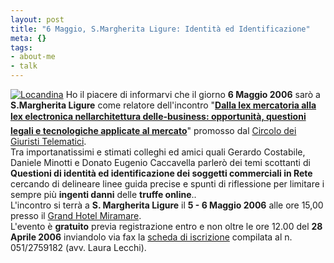 ```yaml
--- 
layout: post
title: "6 Maggio, S.Margherita Ligure: Identità ed Identificazione"
meta: {}
tags: 
- about-me
- talk
---
```

[![Locandina](http://www.convegnosmligure.giuristitelematici.it/images/half_banner.gif)](http://www.convegnosmligure.giuristitelematici.it)
Ho il piacere di informarvi che il giorno **6 Maggio 2006** sarò a **S.Margherita Ligure** come relatore dell'incontro "**[Dalla lex mercatoria alla lex electronica nellarchitettura delle-business: opportunità, questioni legali e tecnologiche applicate al mercato](http://www.convegnosmligure.giuristitelematici.it/)**" promosso dal [Circolo dei Giuristi Telematici](http://www.avvocatitriveneto.it/).  
Tra importanatissimi e stimati colleghi ed amici quali Gerardo Costabile, Daniele Minotti e Donato Eugenio Caccavella parlerò dei temi scottanti di **Questioni di identità ed identificazione dei soggetti commerciali in Rete** cercando di delineare linee guida precise e spunti di riflessione per limitare i sempre più **ingenti danni** delle **truffe online**..  
L'incontro si terrà a **S. Margherita Ligure** il **5 - 6 Maggio 2006** alle ore 15,00 presso il [Grand Hotel Miramare](http://www.grandhotelmiramare.it/).  
L'evento è **gratuito** previa registrazione entro e non oltre le ore 12.00 del **28 Aprile 2006** inviandolo via fax la [scheda di iscrizione](http://www.convegnosmligure.giuristitelematici.it/docs/scheda_iscrizione_sml.pdf) compilata al n. 051/2759182 (avv. Laura Lecchi). 
